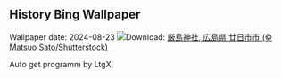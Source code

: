 ## History Bing Wallpaper
Wallpaper date: 2024-08-23
![](https://www.bing.com/th?id=OHR.Fireworks2024_JA-JP2308803408_UHD.jpg&w=1000)Download: [厳島神社, 広島県 廿日市市 (© Matsuo Sato/Shutterstock)](https://www.bing.com/th?id=OHR.Fireworks2024_JA-JP2308803408_UHD.jpg)

Auto get programm by LtgX
